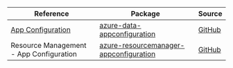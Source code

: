 | Reference | Package | Source |
|---|---|---|
|[App Configuration](data-appconfiguration-readme.md)|[azure-data-appconfiguration](https://repo1.maven.org/maven2/com/azure/azure-data-appconfiguration)|[GitHub](https://github.com/Azure/azure-sdk-for-java/blob/main/sdk/appconfiguration/azure-data-appconfiguration)|
|Resource Management - App Configuration|[azure-resourcemanager-appconfiguration](https://repo1.maven.org/maven2/com/azure/resourcemanager/azure-resourcemanager-appconfiguration)|[GitHub](https://github.com/Azure/azure-sdk-for-java/blob/main/sdk/appconfiguration/azure-resourcemanager-appconfiguration)|
